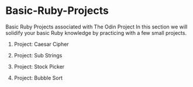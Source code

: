 # Basic-Ruby-Projects
Basic Ruby Projects associated with The Odin Project
In this section we will solidify your basic Ruby knowledge by practicing with a few small projects.

1. Project: Caesar Cipher

2. Project: Sub Strings

3. Project: Stock Picker

4. Project: Bubble Sort
